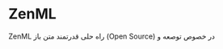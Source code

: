 # ZenML

<p dir='rtl' align='right'>

ZenML راه حلی قدرتمند متن باز (Open Source) در خصوص توصعه و 
</p>